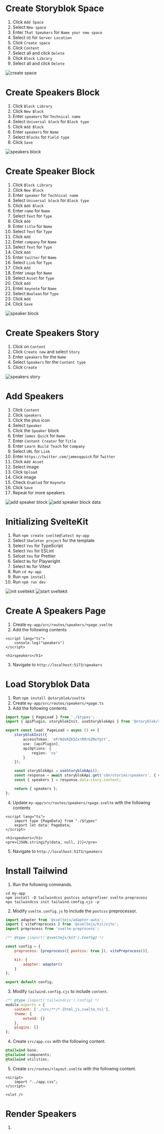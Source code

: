 # Create Storyblok Space

1. Click `Add Space`
2. Select `New space`
3. Enter `That Speakers` for `Name your new space`
4. Select `US` for `Server Location`
5. Click `Create space`
6. Click `Content`
7. Select all and click `Delete`
8. Click `Block Library`
9. Select all and click `Delete`

![create space][create-space]

# Create Speakers Block

1. Click `Block Library`
2. Click `New Block`
3. Enter `speakers` for `Technical name`
4. Select `Universal block` for `Block type`
5. Click `Add Block`
6. Enter `speakers` for `Name`
7. Select `Blocks` for `Field type`
8. Click `Save`

![speakers block][speakers-block]

# Create Speaker Block

1. Click `Block Library`
2. Click `New Block`
3. Enter `speaker` for `Technical name`
4. Select `Universal block` for `Block type`
5. Click `Add Block`
6. Enter `name` for `Name`
7. Select `Text` for `Type`
8. Click `Add`
9. Enter `title` for `Name`
10. Select `Text` for `Type`
11. Click `Add`
12. Enter `company` for `Name`
13. Select `Text` for `Type`
14. Click `Add`
15. Enter `twitter` for `Name`
16. Select `Link` for `Type`
17. Click `Add`
18. Enter `image` for `Name`
19. Select `Asset` for `Type`
20. Click `Add`
21. Enter `keynote` for `Name`
22. Select `Boolean` for `Type`
23. Click `Add`
24. Click `Save`

![speaker block][speaker-block]

# Create Speakers Story

1. Click on `Content`
2. Click `Create new` and select `Story`
3. Enter `speakers` for the `Name`
4. Select `Speakers` for the `Content type`
5. Click `Create`

![speakers story][speakers-story]

# Add Speakers

1. Click `Content`
2. Click `speakers`
3. Click the plus icon
4. Select `Speaker`
5. Click the `Speaker` block
6. Enter `James Quick` for `Name`
2. Enter `Content Creator` for `Title`
3. Enter `Learn Build Teach` for `Company`
4. Select `URL` for `Link`
5. Enter `https://twitter.com/jamesqquick` for `Twitter`
6. Click `Add Asset`
7. Select image
8. Click `Upload`
9. Click image
10. Check `Enabled` for `Keynote`
11. Click `Save`
12. Repeat for more speakers

![add speaker block][add-speaker-block]
![add speaker block data][add-speaker-block-data]

# Initializing SvelteKit

1. Run `npm create svelte@latest my-app`
2. Select `Skeleton project` for the template
3. Select `Yes` for TypeScript
4. Select `Yes` for ESLint
5. Selcet `Yes` for Prettier
6. Select `No` for Playwright
7. Select `No` for Vitest
8. Run `cd my-app`
9. Run `npm install`
10. Run `npm run dev`

![init sveltekit][init-sveltekit]
![start sveltekit][start-sveltekit]

# Create A Speakers Page

1. Create `my-app/src/routes/speakers/+page.svelte`
2. Add the following contents

```svelte
<script lang="ts">
    console.log("speakers")
</script>

<h1>speakers</h1>
```

3. Navigate to `http://localhost:5173/speakers`

# Load Storyblok Data

1. Run `npm install @storyblok/svelte`
2. Create `my-app/src/routes/speakers/+page.ts`
3. Add the following contents.

```typescript
import type { PageLoad } from './$types';
import { apiPlugin, storyblokInit, useStoryblokApi } from '@storyblok/svelte';

export const load: PageLoad = async () => {
	storyblokInit({
		accessToken: 'ePrNdxRZK5ZxrRRrbZMxYgtt',
		use: [apiPlugin],
		apiOptions: {
			region: 'us'
		}
	});

	const storyblokApi = useStoryblokApi();
	const response = await storyblokApi.get('cdn/stories/speakers', { version: 'draft' });
	const { speakers } = response.data.story.content;

	return { speakers };
};
```

4. Update `my-app/src/routes/speakers/+page.svelte` with the following contents

```svelte
<script lang="ts">
    import type {PageData} from "./$types"
    export let data: PageData;
</script>

<h1>speakers</h1>
<pre>{JSON.stringify(data, null, 2)}</pre>
```

5. Navigate to `http://localhost:5173/speakers`

# Install Tailwind

1. Run the following commands.

```shell
cd my-app
npm install -D tailwindcss postcss autoprefixer svelte-preprocess
npx tailwindcss init tailwind.config.cjs -p
```

2. Modify `svelte.config.js` to include the `postcss` preprocessor.

```javascript
import adapter from '@sveltejs/adapter-auto';
import { vitePreprocess } from '@sveltejs/kit/vite';
import preprocess from 'svelte-preprocess';

/** @type {import('@sveltejs/kit').Config} */

const config = {
	preprocess: [preprocess({ postcss: true }), vitePreprocess()],

	kit: {
		adapter: adapter()
	}
};

export default config;
```

3. Modify `tailwind.config.cjs` to include `content`.

```javascript
/** @type {import('tailwindcss').Config} */
module.exports = {
	content: ['./src/**/*.{html,js,svelte,ts}'],
	theme: {
		extend: {}
	},
	plugins: []
};
```

4. Create `src/app.css` with the following content.

```css
@tailwind base;
@tailwind components;
@tailwind utilities;
```

5. Create `src/routes/+layout.svelte` with the following content.

```svelte
<script>
    import "../app.css";
</script>

<slot />
```

# Render Speakers

1.


[create-space]: images/create-space.png
[speakers-block]: images/speakers-block.png
[speaker-block]: images/speaker-block.png
[speakers-story]: images/speakers-story.png
[add-speaker-block]: images/add-speaker-block.png
[add-speaker-block-data]: images/add-speaker-block-data.png
[init-sveltekit]: images/init-sveltekit.png
[start-sveltekit]: images/start-sveltekit.png
